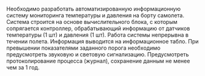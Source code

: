 Необходимо разработать автоматизированную информационную систему мониторинга температуры и давления на борту самолета.
Система строится на основе вычислительного блока, с которым сопрягается контроллер, обрабатывающий информацию от датчиков температуры (1 шт) и давления (1 шт).
Работа системы непрерывна в течении полета. Информация выводится на информационное табло. При превышении показателями заданного порога необходимо предусмотреть звуковую и световую сигнализацию.
Предусмотреть протоколирование процесса (журнал), сохранение данным не менее чем за 1 год.
